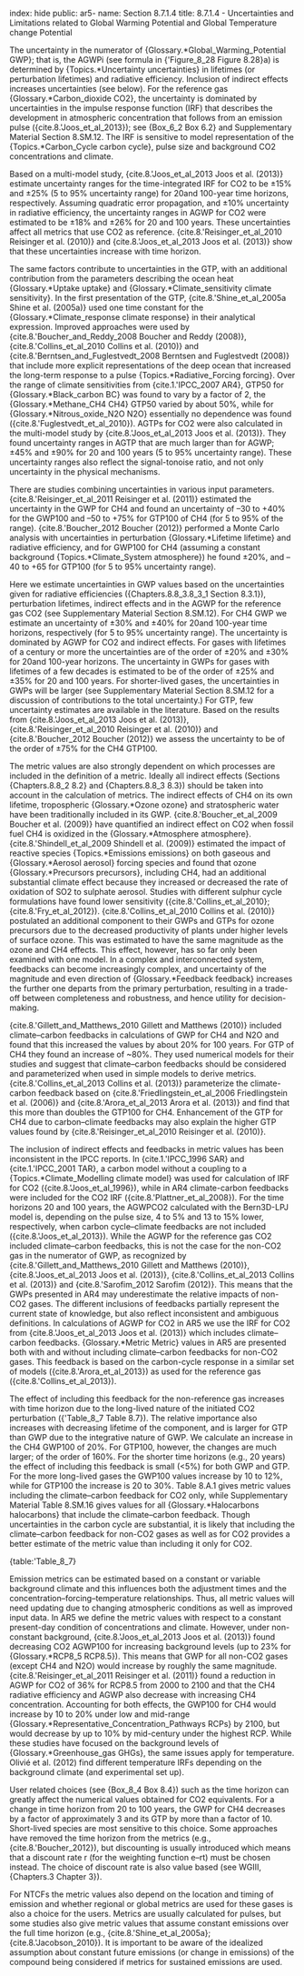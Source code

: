 index: hide
public: ar5-
name: Section 8.7.1.4
title: 8.7.1.4 - Uncertainties and Limitations related to Global Warming Potential and Global Temperature change Potential

The uncertainty in the numerator of {Glossary.*Global_Warming_Potential GWP}; that is, the AGWPi (see formula in {'Figure_8_28 Figure 8.28}a) is determined by {Topics.*Uncertainty uncertainties} in lifetimes (or perturbation lifetimes) and radiative efficiency. Inclusion of indirect effects increases uncertainties (see below). For the reference gas {Glossary.*Carbon_dioxide CO2}, the uncertainty is dominated by uncertainties in the impulse response function (IRF) that describes the development in atmospheric concentration that follows from an emission pulse ({cite.8.'Joos_et_al_2013}); see {Box_6_2 Box 6.2} and Supplementary Material Section 8.SM.12. The IRF is sensitive to model representation of the {Topics.*Carbon_Cycle carbon cycle}, pulse size and background CO2 concentrations and climate.

Based on a multi-model study, {cite.8.'Joos_et_al_2013 Joos et al. (2013)} estimate uncertainty ranges for the time-integrated IRF for CO2 to be ±15% and ±25% (5 to 95% uncertainty range) for 20and 100-year time horizons, respectively. Assuming quadratic error propagation, and ±10% uncertainty in radiative efficiency, the uncertainty ranges in AGWP for CO2 were estimated to be ±18% and ±26% for 20 and 100 years. These uncertainties affect all metrics that use CO2 as reference. {cite.8.'Reisinger_et_al_2010 Reisinger et al. (2010)} and {cite.8.'Joos_et_al_2013 Joos et al. (2013)} show that these uncertainties increase with time horizon.

The same factors contribute to uncertainties in the GTP, with an additional contribution from the parameters describing the ocean heat {Glossary.*Uptake uptake} and {Glossary.*Climate_sensitivity climate sensitivity}. In the first presentation of the GTP, {cite.8.'Shine_et_al_2005a Shine et al. (2005a)} used one time constant for the {Glossary.*Climate_response climate response} in their analytical expression. Improved approaches were used by {cite.8.'Boucher_and_Reddy_2008 Boucher and Reddy (2008)}, {cite.8.'Collins_et_al_2010 Collins et al. (2010)} and {cite.8.'Berntsen_and_Fuglestvedt_2008 Berntsen and Fuglestvedt (2008)} that include more explicit representations of the deep ocean that increased the long-term response to a pulse {Topics.*Radiative_Forcing forcing}. Over the range of climate sensitivities from {cite.1.'IPCC_2007 AR4}, GTP50 for {Glossary.*Black_carbon BC} was found to vary by a factor of 2, the {Glossary.*Methane_CH4 CH4} GTP50 varied by about 50%, while for {Glossary.*Nitrous_oxide_N2O N2O} essentially no dependence was found ({cite.8.'Fuglestvedt_et_al_2010}). AGTPs for CO2 were also calculated in the multi-model study by {cite.8.'Joos_et_al_2013 Joos et al. (2013)}. They found uncertainty ranges in AGTP that are much larger than for AGWP; ±45% and ±90% for 20 and 100 years (5 to 95% uncertainty range). These uncertainty ranges also reflect the signal-tonoise ratio, and not only uncertainty in the physical mechanisms.

There are studies combining uncertainties in various input parameters. {cite.8.'Reisinger_et_al_2011 Reisinger et al. (2011)} estimated the uncertainty in the GWP for CH4 and found an uncertainty of –30 to +40% for the GWP100 and –50 to +75% for GTP100 of CH4 (for 5 to 95% of the range). {cite.8.'Boucher_2012 Boucher (2012)} performed a Monte Carlo analysis with uncertainties in perturbation {Glossary.*Lifetime lifetime} and radiative efficiency, and for GWP100 for CH4 (assuming a constant background {Topics.*Climate_System atmosphere}) he found ±20%, and –40 to +65 for GTP100 (for 5 to 95% uncertainty range).

Here we estimate uncertainties in GWP values based on the uncertainties given for radiative efficiencies ({Chapters.8.8_3.8_3_1 Section 8.3.1}), perturbation lifetimes, indirect effects and in the AGWP for the reference gas CO2 (see Supplementary Material Section 8.SM.12). For CH4 GWP we estimate an uncertainty of ±30% and ±40% for 20and 100-year time horizons, respectively (for 5 to 95% uncertainty range). The uncertainty is dominated by AGWP for CO2 and indirect effects. For gases with lifetimes of a century or more the uncertainties are of the order of ±20% and ±30% for 20and 100-year horizons. The uncertainty in GWPs for gases with lifetimes of a few decades is estimated to be of the order of ±25% and ±35% for 20 and 100 years. For shorter-lived gases, the uncertainties in GWPs will be larger (see Supplementary Material Section 8.SM.12 for a discussion of contributions to the total uncertainty.) For GTP, few uncertainty estimates are available in the literature. Based on the results from {cite.8.'Joos_et_al_2013 Joos et al. (2013)}, {cite.8.'Reisinger_et_al_2010 Reisinger et al. (2010)} and {cite.8.'Boucher_2012 Boucher (2012)} we assess the uncertainty to be of the order of ±75% for the CH4 GTP100.

The metric values are also strongly dependent on which processes are included in the definition of a metric. Ideally all indirect effects (Sections {Chapters.8.8_2 8.2} and {Chapters.8.8_3 8.3}) should be taken into account in the calculation of metrics. The indirect effects of CH4 on its own lifetime, tropospheric {Glossary.*Ozone ozone} and stratospheric water have been traditionally included in its GWP. {cite.8.'Boucher_et_al_2009 Boucher et al. (2009)} have quantified an indirect effect on CO2 when fossil fuel CH4 is oxidized in the {Glossary.*Atmosphere atmosphere}. {cite.8.'Shindell_et_al_2009 Shindell et al. (2009)} estimated the impact of reactive species {Topics.*Emissions emissions} on both gaseous and {Glossary.*Aerosol aerosol} forcing species and found that ozone {Glossary.*Precursors precursors}, including CH4, had an additional substantial climate effect because they increased or decreased the rate of oxidation of SO2 to sulphate aerosol. Studies with different sulphur cycle formulations have found lower sensitivity ({cite.8.'Collins_et_al_2010}; {cite.8.'Fry_et_al_2012}). {cite.8.'Collins_et_al_2010 Collins et al. (2010)} postulated an additional component to their GWPs and GTPs for ozone precursors due to the decreased productivity of plants under higher levels of surface ozone. This was estimated to have the same magnitude as the ozone and CH4 effects. This effect, however, has so far only been examined with one model. In a complex and interconnected system, feedbacks can become increasingly complex, and uncertainty of the magnitude and even direction of {Glossary.*Feedback feedback} increases the further one departs from the primary perturbation, resulting in a trade-off between completeness and robustness, and hence utility for decision-making.

{cite.8.'Gillett_and_Matthews_2010 Gillett and Matthews (2010)} included climate–carbon feedbacks in calculations of GWP for CH4 and N2O and found that this increased the values by about 20% for 100 years. For GTP of CH4 they found an increase of ~80%. They used numerical models for their studies and suggest that climate–carbon feedbacks should be considered and parameterized when used in simple models to derive metrics. {cite.8.'Collins_et_al_2013 Collins et al. (2013)} parameterize the climate-carbon feedback based on {cite.8.'Friedlingstein_et_al_2006 Friedlingstein et al. (2006)} and {cite.8.'Arora_et_al_2013 Arora et al. (2013)} and find that this more than doubles the GTP100 for CH4. Enhancement of the GTP for CH4 due to carbon–climate feedbacks may also explain the higher GTP values found by {cite.8.'Reisinger_et_al_2010 Reisinger et al. (2010)}.

The inclusion of indirect effects and feedbacks in metric values has been inconsistent in the IPCC reports. In {cite.1.'IPCC_1996 SAR} and {cite.1.'IPCC_2001 TAR}, a carbon model without a coupling to a {Topics.*Climate_Modelling climate model} was used for calculation of IRF for CO2 ({cite.8.'Joos_et_al_1996}), while in AR4 climate-carbon feedbacks were included for the CO2 IRF ({cite.8.'Plattner_et_al_2008}). For the time horizons 20 and 100 years, the AGWPCO2 calculated with the Bern3D-LPJ model is, depending on the pulse size, 4 to 5% and 13 to 15% lower, respectively, when carbon cycle–climate feedbacks are not included ({cite.8.'Joos_et_al_2013}). While the AGWP for the reference gas CO2 included climate–carbon feedbacks, this is not the case for the non-CO2 gas in the numerator of GWP, as recognized by {cite.8.'Gillett_and_Matthews_2010 Gillett and Matthews (2010)}, {cite.8.'Joos_et_al_2013 Joos et al. (2013)}, {cite.8.'Collins_et_al_2013 Collins et al. (2013)} and {cite.8.'Sarofim_2012 Sarofim (2012)}. This means that the GWPs presented in AR4 may underestimate the relative impacts of non-CO2 gases. The different inclusions of feedbacks partially represent the current state of knowledge, but also reflect inconsistent and ambiguous definitions. In calculations of AGWP for CO2 in AR5 we use the IRF for CO2 from {cite.8.'Joos_et_al_2013 Joos et al. (2013)} which includes climate–carbon feedbacks. {Glossary.*Metric Metric} values in AR5 are presented both with and without including climate–carbon feedbacks for non-CO2 gases. This feedback is based on the carbon-cycle response in a similar set of models ({cite.8.'Arora_et_al_2013}) as used for the reference gas ({cite.8.'Collins_et_al_2013}).

The effect of including this feedback for the non-reference gas increases with time horizon due to the long-lived nature of the initiated CO2 perturbation ({'Table_8_7 Table 8.7}). The relative importance also increases with decreasing lifetime of the component, and is larger for GTP than GWP due to the integrative nature of GWP. We calculate an increase in the CH4 GWP100 of 20%. For GTP100, however, the changes are much larger; of the order of 160%. For the shorter time horizons (e.g., 20 years) the effect of including this feedback is small (<5%) for both GWP and GTP. For the more long-lived gases the GWP100 values increase by 10 to 12%, while for GTP100 the increase is 20 to 30%. Table 8.A.1 gives metric values including the climate–carbon feedback for CO2 only, while Supplementary Material Table 8.SM.16 gives values for all {Glossary.*Halocarbons halocarbons} that include the climate–carbon feedback. Though uncertainties in the carbon cycle are substantial, it is likely that including the climate–carbon feedback for non-CO2 gases as well as for CO2 provides a better estimate of the metric value than including it only for CO2.

{table:'Table_8_7}

Emission metrics can be estimated based on a constant or variable background climate and this influences both the adjustment times and the concentration–forcing–temperature relationships. Thus, all metric values will need updating due to changing atmospheric conditions as well as improved input data. In AR5 we define the metric values with respect to a constant present-day condition of concentrations and climate. However, under non-constant background, {cite.8.'Joos_et_al_2013 Joos et al. (2013)} found decreasing CO2 AGWP100 for increasing background levels (up to 23% for {Glossary.*RCP8_5 RCP8.5}). This means that GWP for all non-CO2 gases (except CH4 and N2O) would increase by roughly the same magnitude. {cite.8.'Reisinger_et_al_2011 Reisinger et al. (2011)} found a reduction in AGWP for CO2 of 36% for RCP8.5 from 2000 to 2100 and that the CH4 radiative efficiency and AGWP also decrease with increasing CH4 concentration. Accounting for both effects, the GWP100 for CH4 would increase by 10 to 20% under low and mid-range {Glossary.*Representative_Concentration_Pathways RCPs} by 2100, but would decrease by up to 10% by mid-century under the highest RCP. While these studies have focused on the background levels of {Glossary.*Greenhouse_gas GHGs}, the same issues apply for temperature. Olivié et al. (2012) find different temperature IRFs depending on the background climate (and experimental set up).

User related choices (see {Box_8_4 Box 8.4}) such as the time horizon can greatly affect the numerical values obtained for CO2 equivalents. For a change in time horizon from 20 to 100 years, the GWP for CH4 decreases by a factor of approximately 3 and its GTP by more than a factor of 10. Short-lived species are most sensitive to this choice. Some approaches have removed the time horizon from the metrics (e.g., {cite.8.'Boucher_2012}), but discounting is usually introduced which means that a discount rate r (for the weighting function e–rt) must be chosen instead. The choice of discount rate is also value based (see WGIII, {Chapters.3 Chapter 3}).

For NTCFs the metric values also depend on the location and timing of emission and whether regional or global metrics are used for these gases is also a choice for the users. Metrics are usually calculated for pulses, but some studies also give metric values that assume constant emissions over the full time horizon (e.g., {cite.8.'Shine_et_al_2005a}; {cite.8.'Jacobson_2010}). It is important to be aware of the idealized assumption about constant future emissions (or change in emissions) of the compound being considered if metrics for sustained emissions are used.
